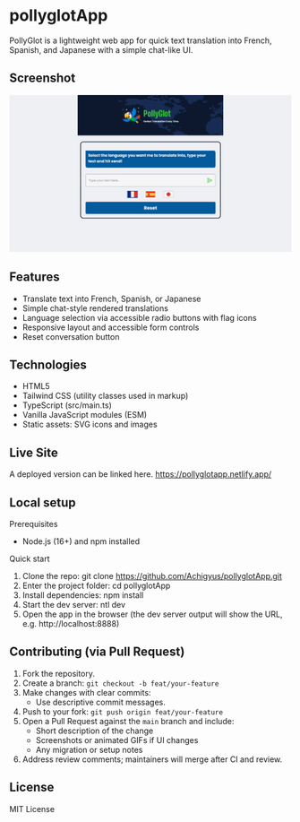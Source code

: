 # pollyglotApp

PollyGlot is a lightweight web app for quick text translation into French, Spanish, and Japanese with a simple chat-like UI.

## Screenshot
![PollyGlot screenshot](/screenshot.png)

## Features
- Translate text into French, Spanish, or Japanese
- Simple chat-style rendered translations
- Language selection via accessible radio buttons with flag icons
- Responsive layout and accessible form controls
- Reset conversation button

## Technologies
- HTML5
- Tailwind CSS (utility classes used in markup)
- TypeScript (src/main.ts)
- Vanilla JavaScript modules (ESM)
- Static assets: SVG icons and images

## Live Site
A deployed version can be linked here.
https://pollyglotapp.netlify.app/

## Local setup

Prerequisites
- Node.js (16+) and npm installed

Quick start
1. Clone the repo:
   git clone https://github.com/Achigyus/pollyglotApp.git
2. Enter the project folder:
   cd pollyglotApp
3. Install dependencies:
   npm install
4. Start the dev server:
   ntl dev
5. Open the app in the browser (the dev server output will show the URL, e.g. http://localhost:8888)

## Contributing (via Pull Request)
1. Fork the repository.
2. Create a branch: `git checkout -b feat/your-feature`
3. Make changes with clear commits:
   - Use descriptive commit messages.
4. Push to your fork: `git push origin feat/your-feature`
5. Open a Pull Request against the `main` branch and include:
   - Short description of the change
   - Screenshots or animated GIFs if UI changes
   - Any migration or setup notes
6. Address review comments; maintainers will merge after CI and review.

## License
MIT License